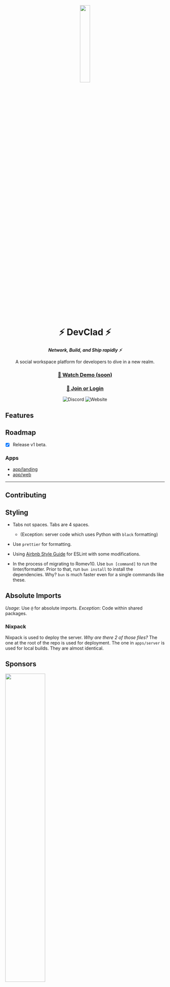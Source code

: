 <div align="center">
    <img src="https://imagedelivery.net/nF-ES6OEyyKZDJvRdLK8oA/011da5ea-039b-4be5-8e63-4461fef0cb00/public" width=25%>
    <h1>⚡ DevClad ⚡</h1>
   <i><b>Network, Build, and Ship rapidly ⚡</b></i>
    <p>A social workspace platform for developers to dive in a new realm.</p>
    <h3>
    <a href="#">🎥 Watch Demo (soon)</a>
    </h3>
    <h3>
    <a href="https://devclad.com/">🔮 Join or Login</a>
    </h3>

![Discord](https://img.shields.io/discord/812804160700284958?color=5865F2&label=Discord&logo=Discord&logoColor=ffffff&style=for-the-badge)
![Website](https://img.shields.io/website?down_color=bloodred&down_message=Systems%20Down&label=DevClad.com&style=for-the-badge&up_color=honeydew&up_message=Running&url=https%3A%2F%2Fdevclad.com)

</div>

## Features

## Roadmap

-   [X] Release v1 beta.

### Apps

-   [app/landing](https://github.com/DevClad-Inc/devclad-client/tree/main/apps/landing)
-   [app/web](https://github.com/DevClad-Inc/devclad-client/tree/main/apps/web)

---

## Contributing

## Styling

-   Tabs not spaces. Tabs are 4 spaces.
    -   (Exception: server code which uses Python with `black` formatting)
-   Use `prettier` for formatting.
-   Using [Airbnb Style Guide](https://github.com/airbnb/javascript) for ESLint with some modifications.

-   In the process of migrating to Romev10. Use `bun [command]` to run the linter/formatter. Prior to that, run `bun install` to install the dependencies. Why? `bun` is much faster even for a single commands like these.

## Absolute Imports

_Usage_: Use `@` for absolute imports.
_Exception_: Code within shared packages.

### Nixpack

Nixpack is used to deploy the server.
_Why are there 2 of those files?_ The one at the root of the repo is used for deployment. The one in `apps/server` is used for local builds. They are almost identical.

<div>
<h2>Sponsors</h2>
<a href="https://flightcontrol.dev">
<img src="https://user-images.githubusercontent.com/41021374/205244735-0746e0b3-6c26-4ca2-ad06-80ba2e5372e5.png" width=50%>
</a>
<br>
Shout out to <a href="https://flightcontrol.dev">FlightControl</a> for sponsoring <a href="https://devclad.com">DevClad's</a> API deployments to AWS Fargate on the Team Plan for free.
</div>
